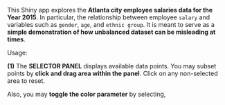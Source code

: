 This Shiny app explores the **Atlanta city employee salaries data for the Year 2015**. In particular, the relationship between employee ``salary`` and variables such as ``gender``, ``age``, and ``ethnic group``. It is meant to serve as a **simple demonstration of how unbalanced dataset can be misleading at times**.

Usage:

**(1)** The __SELECTOR PANEL__ displays available data points. You may subset points by **click and drag area within the panel**. Click on any non-selected area to reset.

Also, you may **toggle the color parameter** by selecting,




